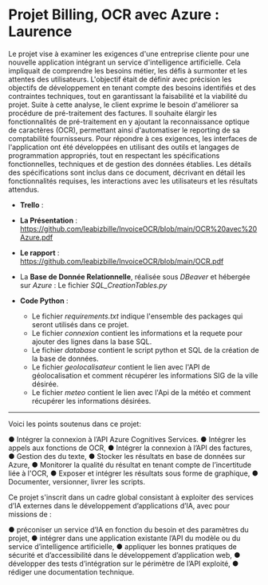 # Projet Billing, OCR avec Azure : Laurence

Le projet vise à examiner les exigences d'une entreprise cliente pour une nouvelle application intégrant un service d'intelligence artificielle. Cela impliquait de comprendre
les besoins métier, les défis à surmonter et les attentes des utilisateurs. L'objectif était de définir avec précision les objectifs de développement en tenant compte des 
besoins identifiés et des contraintes techniques, tout en garantissant la faisabilité et la viabilité du projet. Suite à cette analyse, le client exprime le besoin d'améliorer
sa procédure de pré-traitement des factures. Il souhaite élargir les fonctionnalités de pré-traitement en y ajoutant la reconnaissance optique de caractères (OCR), permettant 
ainsi d'automatiser le reporting de sa comptabilité fournisseurs.
Pour répondre à ces exigences, les interfaces de l'application ont été développées en utilisant des outils et langages de programmation appropriés, tout en respectant 
les spécifications fonctionnelles, techniques et de gestion des données établies. Les détails des spécifications sont inclus dans ce document, décrivant en détail les
fonctionnalités requises, les interactions avec les utilisateurs et les résultats attendus.


* **Trello** :

* **La Présentation** : https://github.com/leabizbille/InvoiceOCR/blob/main/OCR%20avec%20Azure.pdf
  
*  **Le rapport** : https://github.com/leabizbille/InvoiceOCR/blob/main/OCR.pdf

* La **Base de Donnée Relationnelle**, réalisée sous _DBeaver_ et hébergée sur _Azure_ : Le fichier *SQL_CreationTables.py*
  
* **Code Python** :
  * Le fichier *requirements.txt* indique l'ensemble des packages qui seront utilisés dans ce projet.
  * Le fichier *connexion* contient les informations et la requete pour ajouter des lignes dans la base SQL.
  * Le fichier *database* contient le script python et SQL de la création de la base de données.
  * Le fichier *geolocalisateur* contient le lien avec l'API de géolocalisation et comment récupérer les informations SIG de la ville désirée.
  * Le fichier *meteo* contient le lien avec l'Api de la météo et comment récupérer les informations désirées.

-----------------------------------------------------------------------------------------------------------------------------------
  
Voici les points soutenus dans ce projet:

● Intégrer la connexion à l’API Azure Cognitives Services.
● Intégrer les appels aux fonctions de OCR,
● Intégrer la connexion à l’API des factures,
● Gestion des du texte,
● Stocker les résultats en base de données sur Azure,
● Monitorer la qualité du résultat en tenant compte de l’incertitude liée à l'OCR,
● Exposer et intégrer les résultats sous forme de graphique,
● Documenter, versionner, livrer les scripts.


Ce projet s'inscrit dans un cadre global consistant à exploiter des services d’IA externes dans le développement d’applications d’IA, avec pour missions de :

● préconiser un service d’IA en fonction du besoin et des paramètres du projet,
● intégrer dans une application existante l’API du modèle ou du service d’intelligence artificielle,
● appliquer les bonnes pratiques de sécurité et d’accessibilité dans le développement d’application web,
● développer des tests d’intégration sur le périmètre de l’API exploité,
● rédiger une documentation technique.

